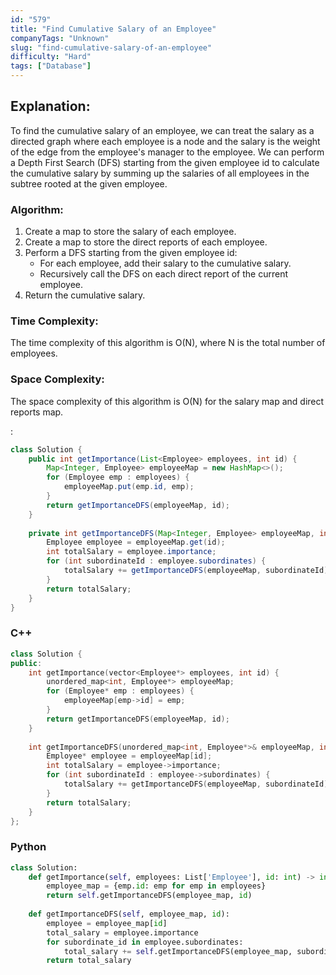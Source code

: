 ```yaml
---
id: "579"
title: "Find Cumulative Salary of an Employee"
companyTags: "Unknown"
slug: "find-cumulative-salary-of-an-employee"
difficulty: "Hard"
tags: ["Database"]
---
```


## Explanation:

To find the cumulative salary of an employee, we can treat the salary as a directed graph where each employee is a node and the salary is the weight of the edge from the employee's manager to the employee. We can perform a Depth First Search (DFS) starting from the given employee id to calculate the cumulative salary by summing up the salaries of all employees in the subtree rooted at the given employee.

### Algorithm:
1. Create a map to store the salary of each employee.
2. Create a map to store the direct reports of each employee.
3. Perform a DFS starting from the given employee id:
   - For each employee, add their salary to the cumulative salary.
   - Recursively call the DFS on each direct report of the current employee.
4. Return the cumulative salary.

### Time Complexity:
The time complexity of this algorithm is O(N), where N is the total number of employees.

### Space Complexity:
The space complexity of this algorithm is O(N) for the salary map and direct reports map.

:

```java
class Solution {
    public int getImportance(List<Employee> employees, int id) {
        Map<Integer, Employee> employeeMap = new HashMap<>();
        for (Employee emp : employees) {
            employeeMap.put(emp.id, emp);
        }
        return getImportanceDFS(employeeMap, id);
    }
    
    private int getImportanceDFS(Map<Integer, Employee> employeeMap, int id) {
        Employee employee = employeeMap.get(id);
        int totalSalary = employee.importance;
        for (int subordinateId : employee.subordinates) {
            totalSalary += getImportanceDFS(employeeMap, subordinateId);
        }
        return totalSalary;
    }
}
```

### C++
```cpp
class Solution {
public:
    int getImportance(vector<Employee*> employees, int id) {
        unordered_map<int, Employee*> employeeMap;
        for (Employee* emp : employees) {
            employeeMap[emp->id] = emp;
        }
        return getImportanceDFS(employeeMap, id);
    }
    
    int getImportanceDFS(unordered_map<int, Employee*>& employeeMap, int id) {
        Employee* employee = employeeMap[id];
        int totalSalary = employee->importance;
        for (int subordinateId : employee->subordinates) {
            totalSalary += getImportanceDFS(employeeMap, subordinateId);
        }
        return totalSalary;
    }
};
```

### Python
```python
class Solution:
    def getImportance(self, employees: List['Employee'], id: int) -> int:
        employee_map = {emp.id: emp for emp in employees}
        return self.getImportanceDFS(employee_map, id)
    
    def getImportanceDFS(self, employee_map, id):
        employee = employee_map[id]
        total_salary = employee.importance
        for subordinate_id in employee.subordinates:
            total_salary += self.getImportanceDFS(employee_map, subordinate_id)
        return total_salary
```